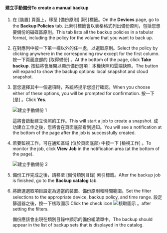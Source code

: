<!--author=SharS last changed: 9/17/15-->

#### <a name="to-create-a-manual-backup"></a><span data-ttu-id="99b71-101">建立手動備份</span><span class="sxs-lookup"><span data-stu-id="99b71-101">To create a manual backup</span></span>
1. <span data-ttu-id="99b71-102">在 [裝置] 頁面上，移至 [備份原則] 索引標籤。</span><span class="sxs-lookup"><span data-stu-id="99b71-102">On the **Devices** page, go to the **Backup Policies** tab.</span></span> <span data-ttu-id="99b71-103">此索引標籤會以表格格式列出備份原則，包括您想要備份的磁碟區原則。</span><span class="sxs-lookup"><span data-stu-id="99b71-103">This tab lists all the backup policies in a tabular format, including the policy for the volume that you want to back up.</span></span>
2. <span data-ttu-id="99b71-104">在對應列中按一下第一欄以外的任一處，以選取原則。</span><span class="sxs-lookup"><span data-stu-id="99b71-104">Select the policy by clicking anywhere in the corresponding row except for the first column.</span></span> <span data-ttu-id="99b71-105">按一下頁面底部的 [取得備份] 。</span><span class="sxs-lookup"><span data-stu-id="99b71-105">At the bottom of the page, click **Take backup**.</span></span> <span data-ttu-id="99b71-106">按鈕將會展開以顯示備份選項：本機快照和雲端快照。</span><span class="sxs-lookup"><span data-stu-id="99b71-106">The button will expand to show the backup options: local snapshot and cloud snapshot.</span></span> 
3. <span data-ttu-id="99b71-107">當您選擇其中一個選項時，系統將提示您進行確認。</span><span class="sxs-lookup"><span data-stu-id="99b71-107">When you choose either of these options, you will be prompted for confirmation.</span></span> <span data-ttu-id="99b71-108">按一下 [是] 。</span><span class="sxs-lookup"><span data-stu-id="99b71-108">Click **Yes**.</span></span> 
   
    ![建立手動備份 1](./media/storsimple-create-manual-backup-gov/HCS_CreateManualBackup1-gov-include.png)
   
    <span data-ttu-id="99b71-110">這將會啟動建立快照的工作。</span><span class="sxs-lookup"><span data-stu-id="99b71-110">This will start a job to create a snapshot.</span></span> <span data-ttu-id="99b71-111">成功建立工作之後，您將會在頁面底部看到通知。</span><span class="sxs-lookup"><span data-stu-id="99b71-111">You will see a notification at the bottom of the page after the job is successfully created.</span></span>
4. <span data-ttu-id="99b71-112">若要監視工作，可在通知區域 (位於頁面底部) 中按一下 [檢視工作]  。</span><span class="sxs-lookup"><span data-stu-id="99b71-112">To monitor the job, click **View Job** in the notification area (at the bottom of the page).</span></span> 
   
    ![建立手動備份 2](./media/storsimple-create-manual-backup-gov/HCS_CreateManualBackup2-gov-include.png)
5. <span data-ttu-id="99b71-114">備份工作完成之後，請移至 [備份類別目錄]  索引標籤。</span><span class="sxs-lookup"><span data-stu-id="99b71-114">After the backup job is finished, go to the **Backup catalog** tab.</span></span>
6. <span data-ttu-id="99b71-115">將篩選選取項目設定為適當的裝置、備份原則和時間範圍。</span><span class="sxs-lookup"><span data-stu-id="99b71-115">Set the filter selections to the appropriate device, backup policy, and time range.</span></span> <span data-ttu-id="99b71-116">設定篩選器之後，按一下核取圖示 </span><span class="sxs-lookup"><span data-stu-id="99b71-116">Click the check icon</span></span> ![核取圖示](./media/storsimple-create-manual-backup/HCS_CheckIcon-include.png) <span data-ttu-id="99b71-118">。</span><span class="sxs-lookup"><span data-stu-id="99b71-118">after setting the filters.</span></span>
   
   <span data-ttu-id="99b71-119">備份應該會出現在類別目錄中顯示的備份組清單中。</span><span class="sxs-lookup"><span data-stu-id="99b71-119">The backup should appear in the list of backup sets that is displayed in the catalog.</span></span>


